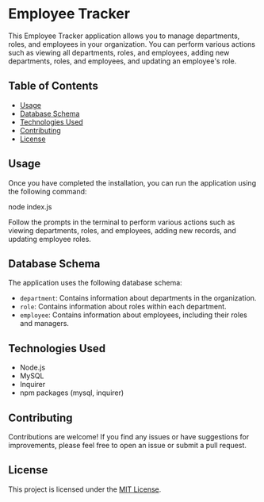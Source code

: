 # Employee Tracker

This Employee Tracker application allows you to manage departments, roles, and employees in your organization. You can perform various actions such as viewing all departments, roles, and employees, adding new departments, roles, and employees, and updating an employee's role.

## Table of Contents

- [Usage](#usage)
- [Database Schema](#database-schema)
- [Technologies Used](#technologies-used)
- [Contributing](#contributing)
- [License](#license)

## Usage

Once you have completed the installation, you can run the application using the following command:

node index.js

Follow the prompts in the terminal to perform various actions such as viewing departments, roles, and employees, adding new records, and updating employee roles.

## Database Schema

The application uses the following database schema:

- `department`: Contains information about departments in the organization.
- `role`: Contains information about roles within each department.
- `employee`: Contains information about employees, including their roles and managers.

## Technologies Used

- Node.js
- MySQL
- Inquirer
- npm packages (mysql, inquirer)

## Contributing

Contributions are welcome! If you find any issues or have suggestions for improvements, please feel free to open an issue or submit a pull request.

## License

This project is licensed under the [MIT License](LICENSE).

